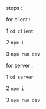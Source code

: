 steps :

for client :

1 ```cd client``` 

2 ```npm i```

3 ```npm run dev```

for server :

1 ```cd server```

2 ```npm i```

3 ```npm run dev```
